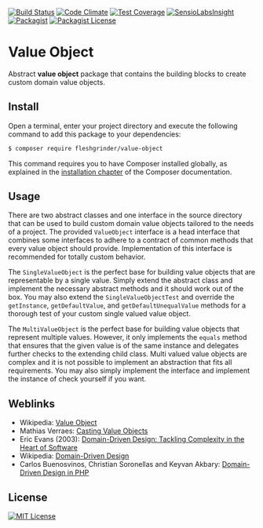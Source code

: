[![Build Status](https://img.shields.io/travis/Fleshgrinder/php-value-object.svg?style=flat-square)](https://travis-ci.org/Fleshgrinder/php-value-object)
[![Code Climate](https://img.shields.io/codeclimate/github/Fleshgrinder/php-value-object/badges/gpa.svg?style=flat-square)](https://codeclimate.com/github/Fleshgrinder/php-value-object)
[![Test Coverage](https://img.shields.io/codeclimate/coverage/github/Fleshgrinder/php-value-object.svg?style=flat-square)](https://codeclimate.com/github/Fleshgrinder/php-value-object/coverage)
[![SensioLabsInsight](https://img.shields.io/sensiolabs/i/512975d9-5cd0-4f65-9334-31bbe732d6de.svg?style=flat-square)](https://insight.sensiolabs.com/projects/512975d9-5cd0-4f65-9334-31bbe732d6de)
[![Packagist](https://img.shields.io/packagist/v/Fleshgrinder/value-object.svg?style=flat-square)](https://packagist.org/packages/fleshgrinder/value-object)
[![Packagist License](https://img.shields.io/packagist/l/Fleshgrinder/value-object.svg?style=flat-square)](https://packagist.org/packages/fleshgrinder/value-object)
# Value Object
Abstract **value object** package that contains the building blocks to create custom domain value objects.

## Install
Open a terminal, enter your project directory and execute the following command to add this package to your
 dependencies:

```bash
$ composer require fleshgrinder/value-object
```

This command requires you to have Composer installed globally, as explained in the
 [installation chapter](https://getcomposer.org/doc/00-intro.md) of the Composer documentation.

## Usage
There are two abstract classes and one interface in the source directory that can be used to build custom domain value
 objects tailored to the needs of a project. The provided `ValueObject` interface is a head interface that combines some
 interfaces to adhere to a contract of common methods that every value object should provide. Implementation of this
 interface is recommended for totally custom behavior.

The `SingleValueObject` is the perfect base for building value objects that are representable by a single value. Simply
 extend the abstract class and implement the necessary abstract methods and it should work out of the box. You may also
 extend the `SingleValueObjectTest` and override the `getInstance`, `getDefaultValue`, and `getDefaultUnequalValue`
 methods for a thorough test of your custom single valued value object.

The `MultiValueObject` is the perfect base for building value objects that represent multiple values. However, it only
 implements the `equals` method that ensures that the given value is of the same instance and delegates further checks
 to the extending child class. Multi valued value objects are complex and it is not possible to implement an abstraction
 that fits all requirements. You may also simply implement the interface and implement the instance of check yourself if
 you want.

## Weblinks
- Wikipedia: [Value Object](https://en.wikipedia.org/wiki/Value_object)
- Mathias Verraes: [Casting Value Objects](http://verraes.net/2013/02/casting-value-objects/)
- Eric Evans (2003): [Domain-Driven Design: Tackling Complexity in the Heart of Software](http://www.domaindrivendesign.org/books/evans_2003)
- Wikipedia: [Domain-Driven Design](https://en.wikipedia.org/wiki/Domain-driven_design)
- Carlos Buenosvinos, Christian Soronellas and Keyvan Akbary: [Domain-Driven Design in PHP](https://leanpub.com/ddd-in-php)

## License
[![MIT License](https://upload.wikimedia.org/wikipedia/commons/thumb/c/c3/License_icon-mit.svg/48px-License_icon-mit.svg.png)](https://opensource.org/licenses/MIT)
